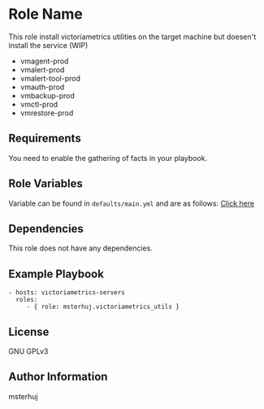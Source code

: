 Role Name
=========

This role install victoriametrics utilities on the target machine but doesen't install the service (WIP)

- vmagent-prod
- vmalert-prod
- vmalert-tool-prod
- vmauth-prod
- vmbackup-prod
- vmctl-prod
- vmrestore-prod

Requirements
------------

You need to enable the gathering of facts in your playbook.

Role Variables
--------------

Variable can be found in `defaults/main.yml` and are as follows: [Click here](defaults/main.yml)

Dependencies
------------

This role does not have any dependencies.

Example Playbook
----------------

    - hosts: victoriametrics-servers
      roles:
         - { role: msterhuj.victoriametrics_utils }

License
-------

GNU GPLv3

Author Information
------------------

msterhuj
